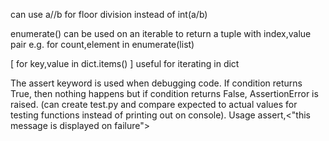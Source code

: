 can use a//b for floor division instead of int(a/b)

enumerate() can be used on an iterable to return a tuple with index,value pair e.g. for count,element in enumerate(list)

[  for key,value in dict.items()  ] useful for iterating in dict

The assert keyword is used when debugging code. If condition returns True, then nothing happens but if condition returns False, AssertionError is raised. (can create test.py and compare expected to actual values for testing functions instead of printing out on console).
Usage assert<statement>,<"this message is displayed on failure">
